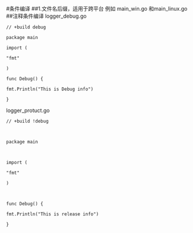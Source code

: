 #条件编译
##1.文件名后缀，适用于跨平台
例如
main_win.go 和main_linux.go
##注释条件编译
logger_debug.go
```golang
// +build debug

package main

import (

"fmt"

)

func Debug() {

fmt.Println("This is Debug info")

}

```
logger_protuct.go

```golang
// +build !debug



package main



import (

"fmt"

)



func Debug() {

fmt.Println("This is release info")

}



```